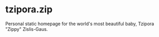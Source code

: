 # tzipora.zip

Personal static homepage for the world's most beautiful baby, Tzipora "Zippy" Zislis-Gaus.
